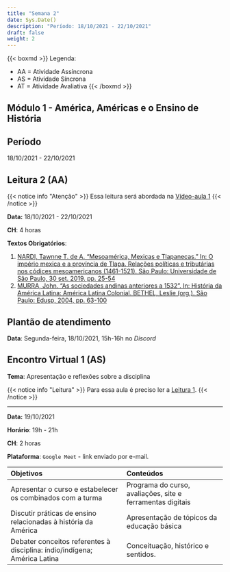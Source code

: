 ```yaml
---
title: "Semana 2"
date: Sys.Date()
description: "Período: 18/10/2021 - 22/10/2021"
draft: false
weight: 2
---
```


{{< boxmd >}}
Legenda: 
- AA = Atividade Assíncrona
- AS = Atividade Síncrona
- AT = Atividade Avaliativa
{{< /boxmd >}}

## Módulo 1 - América, Américas e o Ensino de História

## Período

18/10/2021 - 22/10/2021

## Leitura 2 (AA)

{{< notice info "Atenção" >}}
Essa leitura será abordada na [Vídeo-aula 1](https://cclhm0057.netlify.app/semanal/sem3/#v%C3%ADdeo-aula-1-aa)
{{< /notice >}}

**Data:** 18/10/2021 - 22/10/2021

**CH**: 4 horas

**Textos Obrigatórios**:

1. [NARDI, Tawnne T. de A. “Mesoamérica, Mexicas e Tlapanecas.” In: O império mexica e a província de Tlapa. Relações políticas e tributárias nos códices mesoamericanos (1461-1521). São Paulo: Universidade de São Paulo, 30 set. 2019. pp. 25-54](https://ericbrasiln.github.io/cclhm0057_ihl/textos/mod_2/NARDI.pdf)
2. [MURRA, John. “As sociedades andinas anteriores a 1532”. In: História da América Latina: América Latina Colonial. BETHEL, Leslie (org.). São Paulo: Edusp, 2004, pp. 63-100](https://ericbrasiln.github.io/cclhm0057_ihl/textos/mod_2/MURRA.pdf)

## Plantão de atendimento

**Data**: Segunda-feira, 18/10/2021, 15h-16h no *Discord*

## Encontro Virtual 1 (AS)

**Tema**: Apresentação e reflexões sobre a disciplina

{{< notice info "Leitura" >}}
Para essa aula é preciso ler a [Leitura 1](https://cclhm0057.netlify.app/semanal/sem1/#leitura-1-aa).
{{< /notice >}}

***

**Data:** 19/10/2021

**Horário**: 19h - 21h

**CH**: 2 horas

**Plataforma**: `Google Meet` - link enviado por e-mail.

| Objetivos           | Conteúdos         |
|:--------------------|:------------------|
| Apresentar o curso e estabelecer os combinados com a turma | Programa do curso, avaliações, site e ferramentas digitais |
| Discutir práticas de ensino relacionadas à história da América | Apresentação de tópicos da educação básica |
|Debater conceitos referentes à disciplina: índio/indígena; América Latina | Conceituação, histórico e sentidos.
